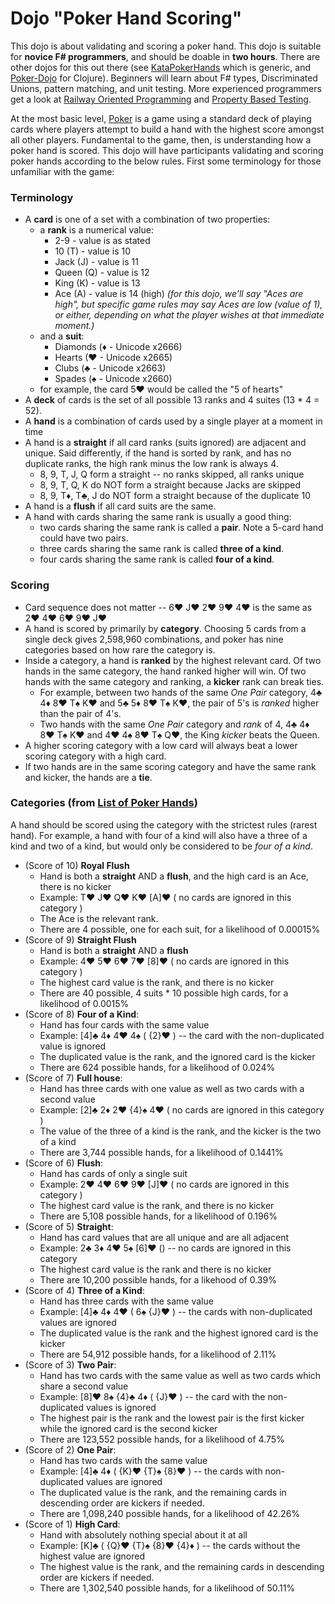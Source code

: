 # Dojo "Poker Hand Scoring"
This dojo is about validating and scoring a poker hand.  This dojo is suitable for **novice F# programmers**,
and should be doable in **two hours**.  There are other dojos for this out there (see [KataPokerHands](http://codingdojo.org/cgi-bin/index.pl?KataPokerHands) which is generic, and [Poker-Dojo](https://github.com/gstamp/poker-dojo) for Clojure).  Beginners will learn about F# types, Discriminated Unions, pattern matching, and unit testing.  More experienced programmers get a look at [Railway Oriented Programming](http://fsharpforfunandprofit.com/rop/) and [Property Based Testing](http://fsharpforfunandprofit.com/pbt/).

At the most basic level, [Poker](https://en.wikipedia.org/wiki/Poker) is a game using a standard deck of playing cards
where players attempt to build a hand with the highest score amongst all other players.  Fundamental to the game, then,
is understanding how a poker hand is scored.  This dojo will have participants validating and scoring poker hands
according to the below rules.  First some terminology for those unfamiliar with the game:

### Terminology
* A **card** is one of a set with a combination of two properties:
  * a **rank** is a numerical value:
    * 2-9 - value is as stated
    * 10 (T) - value is 10
    * Jack (J) - value is 11
    * Queen (Q) - value is 12
    * King (K) - value is 13
    * Ace (A) - value is 14 (high) _(for this dojo, we'll say "Aces are high", but specific game rules may say Aces are
    low (value of 1), or either, depending on what the player wishes at that immediate moment.)_
  * and a **suit**:
    * Diamonds (♦ - Unicode x2666)
    * Hearts (♥ - Unicode x2665)
    * Clubs (♣ - Unicode x2663)
    * Spades (♠ - Unicode x2660)
  * for example, the card 5♥ would be called the "5 of hearts"
* A **deck** of cards is the set of all possible 13 ranks and 4 suites (13 * 4 = 52).
* A **hand** is a combination of cards used by a single player at a moment in time
* A hand is a **straight** if all card ranks (suits ignored) are adjacent and unique.  Said differently, if the hand
  is sorted by rank, and has no duplicate ranks, the high rank minus the low rank is always 4.
  * 8, 9, T, J, Q form a straight -- no ranks skipped, all ranks unique
  * 8, 9, T, Q, K do NOT form a straight because Jacks are skipped
  * 8, 9, T♦, T♣, J do NOT form a straight because of the duplicate 10
* A hand is a **flush** if all card suits are the same.
* A hand with cards sharing the same rank is usually a good thing:
  * two cards sharing the same rank is called a **pair**.  Note a 5-card hand could have two pairs.
  * three cards sharing the same rank is called **three of a kind**.
  * four cards sharing the same rank is called **four of a kind**.

### Scoring
* Card sequence does not matter -- 6♥ J♥ 2♥ 9♥ 4♥ is the same as 2♥ 4♥ 6♥ 9♥ J♥
* A hand is scored by primarily by **category**.  Choosing 5 cards from a single deck gives 2,598,960
  combinations, and poker has nine categories based on how rare the category is.
* Inside a category, a hand is **ranked** by the highest relevant card.  Of two hands in the same category, the
  hand ranked higher will win.  Of two hands with the same category and ranking, a **kicker** rank can break ties.  
  * For example, between two hands of the same _One Pair_ category, 4♣ 4♦ 8♥ T♠ K♥ and 5♣ 5♦ 8♥ T♠ K♥,
    the pair of 5's is _ranked_ higher than the pair of 4's.
  * Two hands with the same _One Pair_ category and _rank_ of 4, 4♣ 4♦ 8♥ T♠ K♥ and 4♥ 4♠ 8♥ T♠ Q♥,
    the King _kicker_ beats the Queen.
* A higher scoring category with a low card will always beat a lower scoring category with a high card.
* If two hands are in the same scoring category and have the same rank and kicker, the hands are a **tie**.

### Categories (from [List of Poker Hands](https://en.wikipedia.org/wiki/List_of_poker_hands))
A hand should be scored using the category with the strictest rules (rarest hand).  For example, a hand with four
of a kind will also have a three of a kind and two of a kind, but would only be considered to be _four of a kind_.
* (Score of 10) **Royal Flush**
  * Hand is both a **straight** AND a **flush**, and the high card is an Ace, there is no kicker
  * Example: T♥ J♥ Q♥ K♥ [A]♥ ( no cards are ignored in this category )
  * The Ace is the relevant rank.
  * There are 4 possible, one for each suit, for a likelihood of 0.00015%
* (Score of 9) **Straight Flush**
  * Hand is both a **straight** AND a **flush**
  * Example: 4♥ 5♥ 6♥ 7♥ [8]♥ ( no cards are ignored in this category )
  * The highest card value is the rank, and there is no kicker
  * There are 40 possible, 4 suits * 10 possible high cards, for a likelihood of 0.0015%
* (Score of 8) **Four of a Kind**:
  * Hand has four cards with the same value
  * Example: [4]♣ 4♦ 4♥ 4♠ ( {2}♥ ) -- the card with the non-duplicated value is ignored
  * The duplicated value is the rank, and the ignored card is the kicker
  * There are 624 possible hands, for a likelihood of 0.024%
* (Score of 7) **Full house**:
  * Hand has three cards with one value as well as two cards with a second value
  * Example: [2]♣ 2♦ 2♥ {4}♠ 4♥ ( no cards are ignored in this category )
  * The value of the three of a kind is the rank, and the kicker is the two of a kind
  * There are 3,744 possible hands, for a likelihood of 0.1441%
* (Score of 6) **Flush**:
  * Hand has cards of only a single suit
  * Example: 2♥ 4♥ 6♥ 9♥ [J]♥ ( no cards are ignored in this category )
  * The highest card value is the rank, and there is no kicker
  * There are 5,108 possible hands, for a likelihood of 0.196%
* (Score of 5) **Straight**:
  * Hand has card values that are all unique and are all adjacent
  * Example: 2♣ 3♦ 4♥ 5♠ [6]♥ () -- no cards are ignored in this category
  * The highest card value is the rank and there is no kicker
  * There are 10,200 possible hands, for a likehood of 0.39%
* (Score of 4) **Three of a Kind**:
  * Hand has three cards with the same value
  * Example: [4]♣ 4♦ 4♥ ( 6♠ {J}♥ ) -- the cards with non-duplicated values are ignored
  * The duplicated value is the rank and the highest ignored card is the kicker
  * There are 54,912 possible hands, for a likelihood of 2.11%
* (Score of 3) **Two Pair**:
  * Hand has two cards with the same value as well as two cards which share a second value
  * Example: [8]♥ 8♠ {4}♣ 4♦ ( {J}♥ ) -- the card with the non-duplicated values is ignored
  * The highest pair is the rank and the lowest pair is the first kicker while the ignored card is the second kicker
  * There are 123,552 possible hands, for a likelihood of 4.75%
* (Score of 2) **One Pair**:
  * Hand has two cards with the same value
  * Example: [4]♣ 4♦ ( {K}♥ {T}♠ {8}♥ ) -- the cards with non-duplicated values are ignored
  * The duplicated value is the rank, and the remaining cards in descending order are kickers if needed.
  * There are 1,098,240 possible hands, for a likelihood of 42.26%
* (Score of 1) **High Card**:
  * Hand with absolutely nothing special about it at all
  * Example: [K]♣ ( {Q}♥ {T}♠ {8}♥ {4}♦ ) -- the cards without the highest value are ignored
  * The highest value is the rank, and the remaining cards in descending order are kickers if needed.
  * There are 1,302,540 possible hands, for a likelihood of 50.11%
